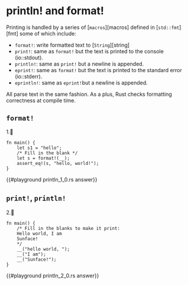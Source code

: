 # println! and format!
Printing is handled by a series of [`macros`][macros] defined in [`std::fmt`][fmt]
some of which include:

* `format!`: write formatted text to [`String`][string]
* `print!`: same as `format!` but the text is printed to the console (io::stdout).
* `println!`: same as `print!` but a newline is appended.
* `eprint!`: same as `format!` but the text is printed to the standard error (io::stderr).
* `eprintln!`: same as `eprint!`but a newline is appended.

All parse text in the same fashion. As a plus, Rust checks formatting
correctness at compile time.

## `format!`
1.🌟
```rust,editable
fn main() {
    let s1 = "hello";
    /* Fill in the blank */
    let s = format!(__);
    assert_eq!(s, "hello, world!");
}
```

{{#playground println_1_0.rs answer}}



## `print!`, `println!`
2.🌟
```rust,editable
fn main() {
    /* Fill in the blanks to make it print:
    Hello world, I am
    Sunface!
    */
    __("hello world, ");
    __("I am");
    __("Sunface!");
}
```

{{#playground println_2_0.rs answer}}


